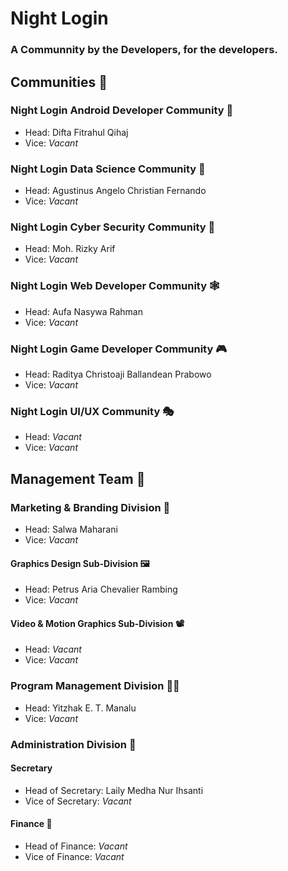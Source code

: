 # Night Login
### A Communnity by the Developers, for the developers.

## Communities 🦢
### Night Login Android Developer Community 📱
- Head: Difta Fitrahul Qihaj
- Vice: _Vacant_

### Night Login Data Science Community 📅
- Head: Agustinus Angelo Christian Fernando
- Vice: _Vacant_

### Night Login Cyber Security Community 👮
- Head: Moh. Rizky Arif
- Vice: _Vacant_

### Night Login Web Developer Community 🕸️
- Head: Aufa Nasywa Rahman
- Vice: _Vacant_

### Night Login Game Developer Community 🎮
- Head: Raditya Christoaji Ballandean Prabowo
- Vice: _Vacant_

### Night Login UI/UX Community 🎭
- Head: _Vacant_
- Vice: _Vacant_

## Management Team 🐳

### Marketing & Branding Division 📢
- Head: Salwa Maharani
- Vice: _Vacant_
#### Graphics Design Sub-Division 🖼️
- Head: Petrus Aria Chevalier Rambing
- Vice: _Vacant_
#### Video & Motion Graphics Sub-Division 📽️
- Head: _Vacant_
- Vice: _Vacant_

### Program Management Division 👨‍💻
- Head: Yitzhak E. T. Manalu
- Vice: _Vacant_

### Administration Division 🏢
#### Secretary
- Head of Secretary: Laily Medha Nur Ihsanti
- Vice of Secretary: _Vacant_
#### Finance 🤑
- Head of Finance: _Vacant_
- Vice of Finance: _Vacant_

<!--

**Here are some ideas to get you started:**

🙋‍♀️ A short introduction - what is your organization all about?
🌈 Contribution guidelines - how can the community get involved?
👩‍💻 Useful resources - where can the community find your docs? Is there anything else the community should know?
🍿 Fun facts - what does your team eat for breakfast?
🧙 Remember, you can do mighty things with the power of [Markdown](https://docs.github.com/github/writing-on-github/getting-started-with-writing-and-formatting-on-github/basic-writing-and-formatting-syntax)
-->
